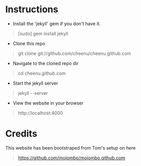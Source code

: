 Instructions
============


* Install the 'jekyll' gem if you don't have it. 

> [sudo] gem install jekyll  

* Clone this repo 

> git clone git://github.com/cheenu/cheenu.github.com

* Navigate to the cloned repo dir

> cd cheenu.github.com

* Start the jekyll server

> jekyll --server

* View the website in your browser

> http://localhost:4000

Credits
=======

This website has been bootstraped from Tom's setup on here

> https://github.com/mojombo/mojombo.github.com

 
